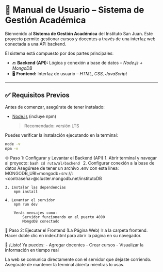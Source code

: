 # 📘 Manual de Usuario – Sistema de Gestión Académica

Bienvenido al **Sistema de Gestión Académica** del Instituto San Juan. Este proyecto permite gestionar cursos y docentes a través de una interfaz web conectada a una API backend.

El sistema está compuesto por dos partes principales:

- 🔙 **Backend (API):** Lógica y conexión a base de datos – *Node.js + MongoDB*
- 🖥️ **Frontend:** Interfaz de usuario – *HTML, CSS, JavaScript*

---

## ✅ Requisitos Previos

Antes de comenzar, asegúrate de tener instalado:

- [Node.js](https://nodejs.org/es) (incluye npm)  
  > Recomendado: versión LTS

Puedes verificar la instalación ejecutando en la terminal:

```bash
node -v
npm -v
```
⚙️ Paso 1: Configurar y Levantar el Backend (API)
    1. Abrir terminal y navegar al proyecto:
        ```bash
        cd ruta/al/backend
        ```
    2. Configurar conexión a la base de datos
        Asegúrese de tener un archivo .env con esta línea:
            MONGODB_URI=mongodb+srv://<usuario>:<contraseña>@cluster.mongodb.net/institutoDB

    3. Instalar las dependencias
        npm install

    4. Levantar el servidor
        npm run dev

        Verás mensajes como:
            Servidor funcionando en el puerto 4000
            MongoDB conectado

🚀 Paso 2: Ejecutar el Frontend (La Página Web)
    Ir a la carpeta frontend.
    Hacer doble clic en index.html para abrir la página en su navegador.

🧪 ¡Listo!
Ya puedes:
    - Agregar docentes
    - Crear cursos
    - Visualizar la información en tiempo real

La web se comunica directamente con el servidor que dejaste corriendo. Asegúrate de mantener la terminal abierta mientras lo usas.